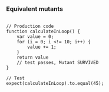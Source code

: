 <!-- .element: class="fragments-no-display"-->
### Equivalent mutants

<pre><code data-noescape data-trim class="lang-ts hljs typescript">
// Production code
function calculateInLoop() {
    var value = 0;
    for (i = 0; i <span class="fragment fade-out" data-fragment-index="0"><</span><span class="fragment current-visible" data-fragment-index="0">!=</span> 10; i++) {
        value += 1;
    }
    return value
    <span class="fragment current-visible" data-fragment-index="0">// test passes, Mutant SURVIVED</span>
}
</code></pre>

<pre><code class="lang-js hljs javascript">// Test
expect(calculateInLoop).to.equal(45);
</code></pre>
